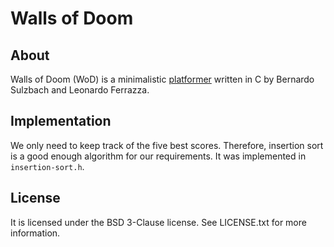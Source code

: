 Walls of Doom
=============

About
-----

Walls of Doom (WoD) is a minimalistic
[platformer](https://en.wikipedia.org/wiki/Platform_game) written in C by
Bernardo Sulzbach and Leonardo Ferrazza.

Implementation
--------------

We only need to keep track of the five best scores. Therefore, insertion sort is
a good enough algorithm for our requirements. It was implemented in
`insertion-sort.h`.

License
-------

It is licensed under the BSD 3-Clause license. See LICENSE.txt for more
information.
